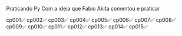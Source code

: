 Praticando Py
Com a ideia que Fabio Akita comentou e praticar

cp001✅
cp002✅
cp003✅
cp004✅
cp005✅
cp006✅
cp007✅
cp008✅
cp009✅
cp010✅
cp011✅
cp012✅
cp013✅
cp014✅
cp015✅
